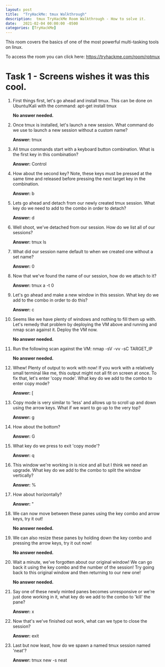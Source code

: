 ```yaml
---
layout: post
title:  "TryHackMe: tmux Walkthrough"
description:  tmux TryHackMe Room Walkthrough - How to solve it.
date:   2021-02-04 00:00:00 -0500
categories: [TryHackMe]
---
```

This room covers the basics of one of the most powerful multi-tasking tools on linux.

To access the room you can click here: <a href="https://tryhackme.com/room/rptmux" target="_blank">https://tryhackme.com/room/rptmux</a>

# Task 1 - Screens wishes it was this cool.

1. First things first, let's go ahead and install tmux. This can be done on Ubuntu/Kali with the command: apt-get install tmux

    **No answer needed.**

2. Once tmux is installed, let's launch a new session. What command do we use to launch a new session without a custom name?

    **Answer:** tmux

3. All tmux commands start with a keyboard button combination. What is the first key in this combination?

    **Answer:** Control

4. How about the second key? Note, these keys must be pressed at the same time and released before pressing the next target key in the combination.

    **Answer:** b

5. Lets go ahead and detach from our newly created tmux session. What key do we need to add to the combo in order to detach?

    **Answer:** d

6. Well shoot, we've detached from our session. How do we list all of our sessions?

    **Answer:** tmux ls

7. What did our session name default to when we created one without a set name?

    **Answer:** 0

8. Now that we've found the name of our session, how do we attach to it?

    **Answer:** tmux a -t 0

9. Let's go ahead and make a new window in this session. What key do we add to the combo in order to do this?

    **Answer:** c

10. Seems like we have plenty of windows and nothing to fill them up with. Let's remedy that problem by deploying the VM above and running and nmap scan against it.
     Deploy the VM now.

    **No answer needed.**

11. Run the following scan against the VM: nmap -sV -vv -sC TARGET_IP

    **No answer needed.**

12. Whew! Plenty of output to work with now! If you work with a relatively small terminal like me, this output might not all fit on screen at once. To fix that, let's enter 'copy mode'. What key do we add to the combo to enter copy mode?

    **Answer:** [

13. Copy mode is very similar to 'less' and allows up to scroll up and down using the arrow keys. What if we want to go up to the very top?

    **Answer:** g

14. How about the bottom?

    **Answer:** G

15. What key do we press to exit 'copy mode'?

    **Answer:** q

16. This window we're working in is nice and all but I think we need an upgrade. What key do we add to the combo to split the window vertically?

    **Answer:** %

17. How about horizontally?

    **Answer:** "

18. We can now move between these panes using the key combo and arrow keys, try it out!

    **No answer needed.**

19. We can also resize these panes by holding down the key combo and pressing the arrow keys, try it out now!

    **No answer needed.**

20. Wait a minute, we've forgotten about our original window! We can go back it using the key combo and the number of the session! Try going back to this original window and then returning to our new one!

    **No answer needed.**

21. Say one of these newly minted panes becomes unresponsive or we're just done working in it, what key do we add to the combo to 'kill' the pane?

    **Answer:** x

22. Now that's we've finished out work, what can we type to close the session?

    **Answer:** exit

23. Last but now least, how do we spawn a named tmux session named 'neat'?

    **Answer:** tmux new -s neat